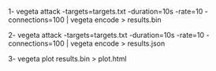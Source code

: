 1- vegeta attack -targets=targets.txt -duration=10s -rate=10 -connections=100 | vegeta encode > results.bin

2- vegeta attack -targets=targets.txt -duration=10s -rate=10 -connections=100 | vegeta encode > results.json

3- vegeta plot results.bin > plot.html